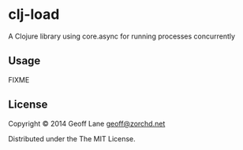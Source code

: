# clj-load

A Clojure library using core.async for running processes concurrently

## Usage

FIXME

## License

Copyright © 2014 Geoff Lane <geoff@zorchd.net>

Distributed under the The MIT License.
